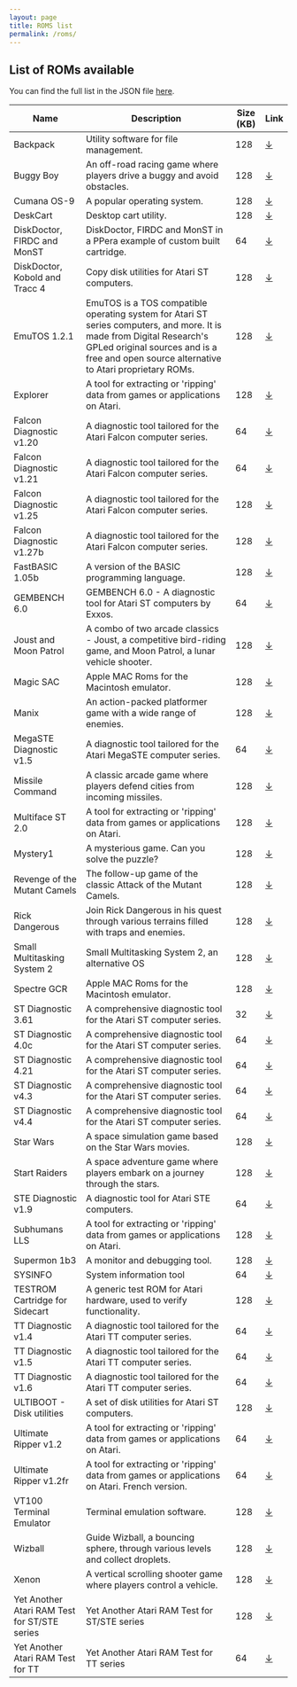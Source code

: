 ```yaml
---
layout: page
title: ROMS list
permalink: /roms/
---
```


## List of ROMs available

You can find the full list in the JSON file [here](http://roms.sidecart.xyz/roms.json).

| Name | Description | Size (KB) | Link |
| --- | --- | --- | --- |
| Backpack | Utility software for file management. | 128 | [&#x2193;](http://roms.sidecart.xyz/backpack.stc) |
| Buggy Boy | An off-road racing game where players drive a buggy and avoid obstacles. | 128 | [&#x2193;](http://roms.sidecart.xyz/Buggy%20Boy.img) |
| Cumana OS-9 | A popular operating system. | 128 | [&#x2193;](http://roms.sidecart.xyz/cumana%20OS-9.stc) |
| DeskCart | Desktop cart utility. | 128 | [&#x2193;](http://roms.sidecart.xyz/DeskCart.stc) |
| DiskDoctor, FIRDC and MonST | DiskDoctor, FIRDC and MonST in a PPera example of custom built cartridge. | 64 | [&#x2193;](http://roms.sidecart.xyz/CA3F_1W.BIN) |
| DiskDoctor, Kobold and Tracc 4 | Copy disk utilities for Atari ST computers. | 128 | [&#x2193;](http://roms.sidecart.xyz/CARD1.STC) |
| EmuTOS 1.2.1 | EmuTOS is a TOS compatible operating system for Atari ST series computers, and more. It is made from Digital Research's GPLed original sources and is a free and open source alternative to Atari proprietary ROMs. | 128 | [&#x2193;](http://roms.sidecart.xyz/etoscart.img) |
| Explorer | A tool for extracting or 'ripping' data from games or applications on Atari. | 128 | [&#x2193;](http://roms.sidecart.xyz/explorer%200.28.stc) |
| Falcon Diagnostic v1.20 | A diagnostic tool tailored for the Atari Falcon computer series. | 64 | [&#x2193;](http://roms.sidecart.xyz/Falcon%20Diagnostic%20v1.20.bin) |
| Falcon Diagnostic v1.21 | A diagnostic tool tailored for the Atari Falcon computer series. | 64 | [&#x2193;](http://roms.sidecart.xyz/Falcon%20Diagnostic%20v1.21.bin) |
| Falcon Diagnostic v1.25 | A diagnostic tool tailored for the Atari Falcon computer series. | 128 | [&#x2193;](http://roms.sidecart.xyz/Falcon%20Diagnostic%20v1.25.bin) |
| Falcon Diagnostic v1.27b | A diagnostic tool tailored for the Atari Falcon computer series. | 128 | [&#x2193;](http://roms.sidecart.xyz/Falcon%20Diagnostic%20v1.27b.bin) |
| FastBASIC 1.05b | A version of the BASIC programming language. | 128 | [&#x2193;](http://roms.sidecart.xyz/FastBASIC%201.05b.stc) |
| GEMBENCH 6.0 | GEMBENCH 6.0 - A diagnostic tool for Atari ST computers by Exxos. | 64 | [&#x2193;](http://roms.sidecart.xyz/GB6.STC) |
| Joust and Moon Patrol | A combo of two arcade classics - Joust, a competitive bird-riding game, and Moon Patrol, a lunar vehicle shooter. | 128 | [&#x2193;](http://roms.sidecart.xyz/Joust%20and%20Moon%20Patrol.STC) |
| Magic SAC | Apple MAC Roms for the Macintosh emulator. | 128 | [&#x2193;](http://roms.sidecart.xyz/Magic%20SAC.stc) |
| Manix | An action-packed platformer game with a wide range of enemies. | 128 | [&#x2193;](http://roms.sidecart.xyz/Manix.STC) |
| MegaSTE Diagnostic v1.5 | A diagnostic tool tailored for the Atari MegaSTE computer series. | 64 | [&#x2193;](http://roms.sidecart.xyz/MegaSTE%20Diagnostic%20v1.5.bin) |
| Missile Command | A classic arcade game where players defend cities from incoming missiles. | 128 | [&#x2193;](http://roms.sidecart.xyz/Missile%20Command.STC) |
| Multiface ST 2.0 | A tool for extracting or 'ripping' data from games or applications on Atari. | 128 | [&#x2193;](http://roms.sidecart.xyz/Multiface%20ST%202.0.stc) |
| Mystery1 | A mysterious game. Can you solve the puzzle? | 128 | [&#x2193;](http://roms.sidecart.xyz/Mystery1.stc) |
| Revenge of the Mutant Camels | The follow-up game of the classic Attack of the Mutant Camels. | 128 | [&#x2193;](http://roms.sidecart.xyz/REVCART.STC) |
| Rick Dangerous | Join Rick Dangerous in his quest through various terrains filled with traps and enemies. | 128 | [&#x2193;](http://roms.sidecart.xyz/Rick%20Dangerous.STC) |
| Small Multitasking System 2 | Small Multitasking System 2, an alternative OS | 128 | [&#x2193;](http://roms.sidecart.xyz/SMS2.stc) |
| Spectre GCR | Apple MAC Roms for the Macintosh emulator. | 128 | [&#x2193;](http://roms.sidecart.xyz/Spectre%20GCR.stc) |
| ST Diagnostic 3.61 | A comprehensive diagnostic tool for the Atari ST computer series. | 32 | [&#x2193;](http://roms.sidecart.xyz/ST%20Diagnostic%203.61.img) |
| ST Diagnostic 4.0c | A comprehensive diagnostic tool for the Atari ST computer series. | 64 | [&#x2193;](http://roms.sidecart.xyz/ST%20Diagnostic%204.0c.bin) |
| ST Diagnostic 4.21 | A comprehensive diagnostic tool for the Atari ST computer series. | 64 | [&#x2193;](http://roms.sidecart.xyz/ST%20Diagnostic%204.21.bin) |
| ST Diagnostic v4.3 | A comprehensive diagnostic tool for the Atari ST computer series. | 64 | [&#x2193;](http://roms.sidecart.xyz/ST%20Diagnostic%20v4.3.bin) |
| ST Diagnostic v4.4 | A comprehensive diagnostic tool for the Atari ST computer series. | 64 | [&#x2193;](http://roms.sidecart.xyz/ST%20Diagnostic%20v4.4.bin) |
| Star Wars | A space simulation game based on the Star Wars movies. | 128 | [&#x2193;](http://roms.sidecart.xyz/Star%20Wars.STC) |
| Start Raiders | A space adventure game where players embark on a journey through the stars. | 128 | [&#x2193;](http://roms.sidecart.xyz/Start%20Raiders.STC) |
| STE Diagnostic v1.9 | A diagnostic tool for Atari STE computers. | 64 | [&#x2193;](http://roms.sidecart.xyz/STE%20Test%20v1.9.img) |
| Subhumans LLS | A tool for extracting or 'ripping' data from games or applications on Atari. | 128 | [&#x2193;](http://roms.sidecart.xyz/Subhumans%20LLS.stc) |
| Supermon 1b3 | A monitor and debugging tool. | 128 | [&#x2193;](http://roms.sidecart.xyz/Supermon%201b3.stc) |
| SYSINFO | System information tool | 64 | [&#x2193;](http://roms.sidecart.xyz/SYSINFO.STC) |
| TESTROM Cartridge for Sidecart | A generic test ROM for Atari hardware, used to verify functionality. | 128 | [&#x2193;](http://roms.sidecart.xyz/TESTROM.BIN) |
| TT Diagnostic v1.4 | A diagnostic tool tailored for the Atari TT computer series. | 64 | [&#x2193;](http://roms.sidecart.xyz/TT%20Diagnostic%20v1.4.bin) |
| TT Diagnostic v1.5 | A diagnostic tool tailored for the Atari TT computer series. | 64 | [&#x2193;](http://roms.sidecart.xyz/TT%20Diagnostic%20v1.5.bin) |
| TT Diagnostic v1.6 | A diagnostic tool tailored for the Atari TT computer series. | 64 | [&#x2193;](http://roms.sidecart.xyz/TT%20Diagnostic%20v1.6.bin) |
| ULTIBOOT - Disk utilities | A set of disk utilities for Atari ST computers. | 128 | [&#x2193;](http://roms.sidecart.xyz/ULTIBOOT.STC) |
| Ultimate Ripper v1.2 | A tool for extracting or 'ripping' data from games or applications on Atari. | 64 | [&#x2193;](http://roms.sidecart.xyz/Ultimate%20Ripper%20v1.2.img) |
| Ultimate Ripper v1.2fr | A tool for extracting or 'ripping' data from games or applications on Atari. French version. | 64 | [&#x2193;](http://roms.sidecart.xyz/Ultimate%20Ripper%201.2fr.bin) |
| VT100 Terminal Emulator | Terminal emulation software. | 128 | [&#x2193;](http://roms.sidecart.xyz/VT100.stc) |
| Wizball | Guide Wizball, a bouncing sphere, through various levels and collect droplets. | 128 | [&#x2193;](http://roms.sidecart.xyz/Wizball.STC) |
| Xenon | A vertical scrolling shooter game where players control a vehicle. | 128 | [&#x2193;](http://roms.sidecart.xyz/Xenon.STC) |
| Yet Another Atari RAM Test for ST/STE series | Yet Another Atari RAM Test for ST/STE series | 128 | [&#x2193;](http://roms.sidecart.xyz/YAART_ST.STC) |
| Yet Another Atari RAM Test for TT | Yet Another Atari RAM Test for TT series | 64 | [&#x2193;](http://roms.sidecart.xyz/YAART_TT.STC) |
